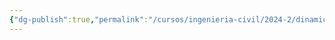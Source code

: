 ```yaml
---
{"dg-publish":true,"permalink":"/cursos/ingenieria-civil/2024-2/dinamica-fis-1514/0-bibliografia/minima/minima/","tags":["ExFIS1514"]}
---
```


